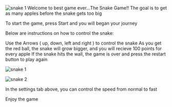 ![snake 1 ](https://github.com/fvirani786/project-game/assets/67715327/bb3fd68f-6bfd-4e83-b65b-e71737391c9f)
Welcome to best game ever...The Snake Game!! 
The goal is to get as many apples before the snake gets too big 

To start the game, press Start and you will began your journey 

Below are instructions on how to control the snake: 

Use the Arrows ( up, down, left and right ) to control the snake
As you get the red ball, the snake will grow bigger, and you will recieve 100 points for every apple
If the snake hits the wall, the game is over and press the restart button to play again 

![snake 1 ](https://github.com/fvirani786/project-game/assets/67715327/bb3fd68f-6bfd-4e83-b65b-e71737391c9f)

![snake 2](https://github.com/fvirani786/project-game/assets/67715327/67ac7856-1dc0-4e23-be25-ab8208b7b29f)


In the settings tab above, you can control the speed from normal to fast 

Enjoy the game 


